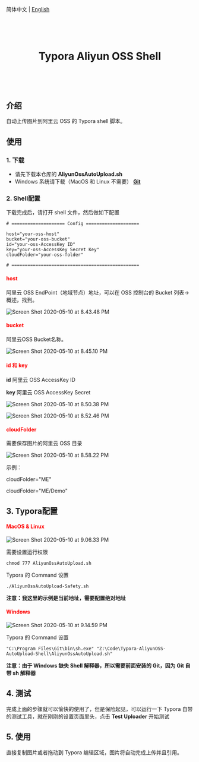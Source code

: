 简体中文 | [English](./README-EN.md)

<h1 align="center" style="margin-top:100px;margin-bottom:100px">Typora Aliyun OSS Shell</h1>


## 介绍

自动上传图片到阿里云 OSS 的 Typora shell 脚本。



## 使用

### 1. 下载

* 请先下载本仓库的 **AliyunOssAutoUpload.sh**
* Windows 系统请下载（MacOS 和 Linux 不需要） [**Git**](https://git-scm.com/downloads)



### 2. Shell配置

下载完成后，请打开 shell 文件，然后做如下配置

```shell
# ==================== Config ====================

host="your-oss-host"
bucket="your-oss-bucket"
id="your-oss-AccessKey ID"
key="your-oss-AccessKey Secret Key"
cloudFolder="your-oss-folder"

# ================================================
```
<h4 style="color:red;">host</h4>

阿里云 OSS EndPoint（地域节点）地址，可以在 OSS 控制台的 Bucket 列表->概述，找到。

![Screen Shot 2020-05-10 at 8.43.48 PM](https://my-blog-oss.oss-cn-hangzhou.aliyuncs.com/uPic/Screen_Shot_2020-05-10_at_8.43.48_PM.png)

<h4 style="color:red;">bucket</h4>

阿里云OSS Bucket名称。

![Screen Shot 2020-05-10 at 8.45.10 PM](https://my-blog-oss.oss-cn-hangzhou.aliyuncs.com/uPic/Screen_Shot_2020-05-10_at_8.45.10_PM.png)

<h4 style="color:red;">id 和 key</h4>

**id** 阿里云 OSS AccessKey ID

**key** 阿里云 OSS AccessKey Secret

![Screen Shot 2020-05-10 at 8.50.38 PM](https://my-blog-oss.oss-cn-hangzhou.aliyuncs.com/uPic/Screen_Shot_2020-05-10_at_8.50.38_PM.png)

![Screen Shot 2020-05-10 at 8.52.46 PM](https://my-blog-oss.oss-cn-hangzhou.aliyuncs.com/uPic/Screen_Shot_2020-05-10_at_8.52.46_PM.png)

<h4 style="color:red;">cloudFolder</h4>

需要保存图片的阿里云 OSS 目录

![Screen Shot 2020-05-10 at 8.58.22 PM](https://my-blog-oss.oss-cn-hangzhou.aliyuncs.com/uPic/Screen_Shot_2020-05-10_at_8.58.22_PM.png)

示例：

cloudFolder="ME"

cloudFolder="ME/Demo"



## 3. Typora配置

<h4 style="color:red;">MacOS & Linux</h4>

![Screen Shot 2020-05-10 at 9.06.33 PM](https://my-blog-oss.oss-cn-hangzhou.aliyuncs.com/uPic/Screen_Shot_2020-05-10_at_9.06.33_PM.png)

需要设置运行权限

```shell
chmod 777 AliyunOssAutoUpload.sh
```

Typora 的 Command 设置

```shell
./AliyunOssAutoUpload-Safety.sh
```

**注意：我这里的示例是当前地址，需要配置绝对地址**



<h4 style="color:red;">Windows</h4>

![Screen Shot 2020-05-10 at 9.14.59 PM](https://my-blog-oss.oss-cn-hangzhou.aliyuncs.com/uPic/Screen_Shot_2020-05-10_at_9.14.59_PM.png)

Typora 的 Command 设置

```shell
"C:\Program Files\Git\bin\sh.exe" "Z:\Code\Typora-AliyunOSS-AutoUpload-Shell\AliyunOssAutoUpload.sh"
```

**注意：由于 Windows 缺失 Shell 解释器，所以需要前面安装的 Git，因为 Git 自带 sh 解释器**



## 4. 测试

完成上面的步骤就可以愉快的使用了，但是保险起见，可以运行一下 Typora 自带的测试工具，就在刚刚的设置页面里头，点击 **Test Uploader** 开始测试



## 5. 使用

直接复制图片或者拖动到 Typora 编辑区域，图片将自动完成上传并且引用。